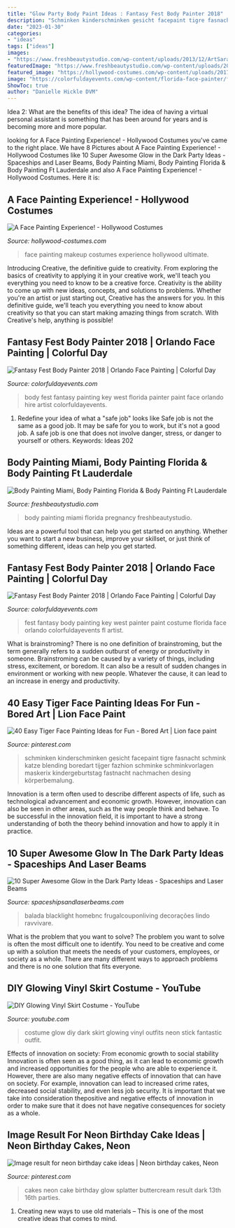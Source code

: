 ```yaml
---
title: "Glow Party Body Paint Ideas : Fantasy Fest Body Painter 2018"
description: "Schminken kinderschminken gesicht facepaint tigre fasnacht schmink katze blending boredart tijger fazhion schminke schminkvorlagen maskerix kindergeburtstag fastnacht nachmachen desing körperbemalung"
date: "2023-01-30"
categories:
- "ideas"
tags: ["ideas"]
images:
- "https://www.freshbeautystudio.com/wp-content/uploads/2013/12/ArtSarah-032.jpg"
featuredImage: "https://www.freshbeautystudio.com/wp-content/uploads/2013/12/ArtSarah-032.jpg"
featured_image: "https://hollywood-costumes.com/wp-content/uploads/2017/05/06f9926060423677d7adc69b3b8ece6c.jpg"
image: "https://colorfuldayevents.com/wp-content/florida-face-painter/fantasy-fest/hire-body-painter-key-west-florida.jpg"
ShowToc: true
author: "Danielle Hickle DVM"
---
```



Idea 2: What are the benefits of this idea?
The idea of having a virtual personal assistant is something that has been around for years and is becoming more and more popular.

	

		
looking for A Face Painting Experience! - Hollywood Costumes you've came to the right place. We have 8 Pictures about A Face Painting Experience! - Hollywood Costumes like 10 Super Awesome Glow in the Dark Party Ideas - Spaceships and Laser Beams, Body Painting Miami, Body Painting Florida &amp; Body Painting Ft Lauderdale and also A Face Painting Experience! - Hollywood Costumes. Here it is:
		
    
## A Face Painting Experience! - Hollywood Costumes

<img loading=lazy src="https://hollywood-costumes.com/wp-content/uploads/2017/05/06f9926060423677d7adc69b3b8ece6c.jpg" onerror="this.onerror=null;this.src='https://tse2.mm.bing.net/th?id=OIP.oDFZyBGCMELjxjmFaWwI0wHaLU&amp;pid=15.1';" alt="A Face Painting Experience! - Hollywood Costumes">

_Source: hollywood-costumes.com_

>face painting makeup costumes experience hollywood ultimate. 

	

Introducing Creative, the definitive guide to creativity. From exploring the basics of creativity to applying it in your creative work, we'll teach you everything you need to know to be a creative force.
Creativity is the ability to come up with new ideas, concepts, and solutions to problems. Whether you're an artist or just starting out, Creative has the answers for you. In this definitive guide, we'll teach you everything you need to know about creativity so that you can start making amazing things from scratch. With Creative's help, anything is possible!

    
## Fantasy Fest Body Painter 2018 | Orlando Face Painting | Colorful Day

<img loading=lazy src="https://colorfuldayevents.com/wp-content/florida-face-painter/fantasy-fest/hire-body-painter-key-west-florida.jpg" onerror="this.onerror=null;this.src='https://tse2.mm.bing.net/th?id=OIP.ZrSXbtiDDQU4G6JlFRfciQAAAA&amp;pid=15.1';" alt="Fantasy Fest Body Painter 2018 | Orlando Face Painting | Colorful Day">

_Source: colorfuldayevents.com_

>body fest fantasy painting key west florida painter paint face orlando hire artist colorfuldayevents. 

	

1) Redefine your idea of what a "safe job" looks like
Safe job is not the same as a good job. It may be safe for you to work, but it's not a good job. A safe job is one that does not involve danger, stress, or danger to yourself or others. Keywords: Ideas 202
    
## Body Painting Miami, Body Painting Florida &amp; Body Painting Ft Lauderdale

<img loading=lazy src="https://www.freshbeautystudio.com/wp-content/uploads/2013/12/ArtSarah-032.jpg" onerror="this.onerror=null;this.src='https://tse1.mm.bing.net/th?id=OIP.9oMnVV-OrY9YNsprZI4Z8gHaJ4&amp;pid=15.1';" alt="Body Painting Miami, Body Painting Florida &amp; Body Painting Ft Lauderdale">

_Source: freshbeautystudio.com_

>body painting miami florida pregnancy freshbeautystudio. 

	

Ideas are a powerful tool that can help you get started on anything. Whether you want to start a new business, improve your skillset, or just think of something different, ideas can help you get started.

    
## Fantasy Fest Body Painter 2018 | Orlando Face Painting | Colorful Day

<img loading=lazy src="https://colorfuldayevents.com/wp-content/florida-face-painter/fantasy-fest/fantasy-fest-costume-ideas-2016.jpg" onerror="this.onerror=null;this.src='https://tse4.mm.bing.net/th?id=OIP.Bz5T7KGiYgxbOB35sM_1OgAAAA&amp;pid=15.1';" alt="Fantasy Fest Body Painter 2018 | Orlando Face Painting | Colorful Day">

_Source: colorfuldayevents.com_

>fest fantasy body painting key west painter paint costume florida face orlando colorfuldayevents fl artist. 

	

What is brainstroming?
There is no one definition of brainstroming, but the term generally refers to a sudden outburst of energy or productivity in someone. Brainstroming can be caused by a variety of things, including stress, excitement, or boredom. It can also be a result of sudden changes in environment or working with new people. Whatever the cause, it can lead to an increase in energy and productivity.

    
## 40 Easy Tiger Face Painting Ideas For Fun - Bored Art | Lion Face Paint

<img loading=lazy src="https://i.pinimg.com/736x/44/81/f7/4481f7f38133520e586db9f78eb987fd.jpg" onerror="this.onerror=null;this.src='https://tse1.mm.bing.net/th?id=OIP.fM3JnyddqJn4V8MDox_OIQHaLH&amp;pid=15.1';" alt="40 Easy Tiger Face Painting Ideas for Fun - Bored Art | Lion face paint">

_Source: pinterest.com_

>schminken kinderschminken gesicht facepaint tigre fasnacht schmink katze blending boredart tijger fazhion schminke schminkvorlagen maskerix kindergeburtstag fastnacht nachmachen desing körperbemalung. 

	

Innovation is a term often used to describe different aspects of life, such as technological advancement and economic growth. However, innovation can also be seen in other areas, such as the way people think and behave. To be successful in the innovation field, it is important to have a strong understanding of both the theory behind innovation and how to apply it in practice.

    
## 10 Super Awesome Glow In The Dark Party Ideas - Spaceships And Laser Beams

<img loading=lazy src="https://spaceshipsandlaserbeams.com/wp-content/uploads/2015/12/glow-in-the-dark-party-ideas.jpg" onerror="this.onerror=null;this.src='https://tse1.mm.bing.net/th?id=OIP.fqDZuRcVOGTvZWo9xEgUPQHaLH&amp;pid=15.1';" alt="10 Super Awesome Glow in the Dark Party Ideas - Spaceships and Laser Beams">

_Source: spaceshipsandlaserbeams.com_

>balada blacklight homebnc frugalcouponliving decorações lindo ravvivare. 

	

What is the problem that you want to solve?
The problem you want to solve is often the most difficult one to identify. You need to be creative and come up with a solution that meets the needs of your customers, employees, or society as a whole. There are many different ways to approach problems and there is no one solution that fits everyone.

    
## DIY Glowing Vinyl Skirt Costume - YouTube

<img loading=lazy src="http://i1.ytimg.com/vi/BWT6VRWJZaA/maxresdefault.jpg" onerror="this.onerror=null;this.src='https://tse1.mm.bing.net/th?id=OIP.i8JaOd3LYyP83j9UjzOamAHaEK&amp;pid=15.1';" alt="DIY Glowing Vinyl Skirt Costume - YouTube">

_Source: youtube.com_

>costume glow diy dark skirt glowing vinyl outfits neon stick fantastic outfit. 

	

Effects of innovation on society: From economic growth to social stability
Innovation is often seen as a good thing, as it can lead to economic growth and increased opportunities for the people who are able to experience it. However, there are also many negative effects of innovation that can have on society. For example, innovation can lead to increased crime rates, decreased social stability, and even less job security. It is important that we take into consideration thepositive and negative effects of innovation in order to make sure that it does not have negative consequences for society as a whole.

    
## Image Result For Neon Birthday Cake Ideas | Neon Birthday Cakes, Neon

<img loading=lazy src="https://i.pinimg.com/736x/75/88/a5/7588a5d259e6e9375a166aa75c781697--neon-birthday-cakes-splatter-cake.jpg" onerror="this.onerror=null;this.src='https://tse2.mm.bing.net/th?id=OIP.BsWzV_jusPFe3UF94TD7UQHaKJ&amp;pid=15.1';" alt="Image result for neon birthday cake ideas | Neon birthday cakes, Neon">

_Source: pinterest.com_

>cakes neon cake birthday glow splatter buttercream result dark 13th 16th parties. 

	

1. Creating new ways to use old materials – This is one of the most creative ideas that comes to mind.


